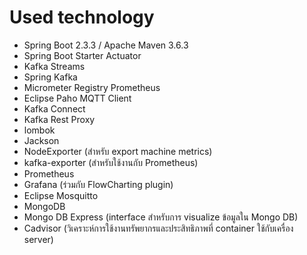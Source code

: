 # Used technology

- Spring Boot 2.3.3 / Apache Maven 3.6.3
- Spring Boot Starter Actuator
- Kafka Streams
- Spring Kafka
- Micrometer Registry Prometheus
- Eclipse Paho MQTT Client
- Kafka Connect
- Kafka Rest Proxy
- lombok
- Jackson
- NodeExporter (สำหรับ export machine metrics)
- kafka-exporter (สำหรับใช้งานกับ Prometheus)
- Prometheus
- Grafana (ร่วมกับ FlowCharting plugin)
- Eclipse Mosquitto
- MongoDB
- Mongo DB Express (interface สำหรับการ visualize ข้อมูลใน Mongo DB)
- Cadvisor (วิเคราะห์การใช้งานทรัพยากรและประสิทธิภาพที่ container ใช้กับเครื่อง server)
